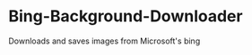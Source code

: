 Bing-Background-Downloader
==========================

Downloads and saves images from Microsoft's bing